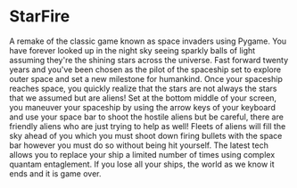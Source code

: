 # StarFire
A remake of the classic game known as space invaders using Pygame. You have forever looked up in the night sky seeing sparkly balls of light assuming they're the shining stars across the universe. Fast forward twenty years and you've been chosen as the pilot of the spaceship set to explore outer space and set a new milestone for humankind. Once your spaceship reaches space, you quickly realize that the stars are not always the stars that we assumed but are aliens! Set at the bottom middle of your screen, you maneuver your spaceship by using the arrow keys of your keyboard and use your space bar to shoot the hostile aliens but be careful, there are friendly aliens who are just trying to help as well! Fleets of aliens will fill the sky ahead of you which you must shoot down firing bullets with the space bar however you must do so without being hit yourself. The latest tech allows you to replace your ship a limited number of times using complex quantam entaglement. If you lose all your ships, the world as we know it ends and it is game over.
